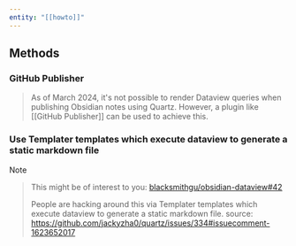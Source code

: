 ```yaml
---
entity: "[[howto]]"
---
```


## Methods
### GitHub Publisher

> As of March 2024, it's not possible to render Dataview queries when publishing Obsidian notes using Quartz. However, a plugin like [[GitHub Publisher]] can be used to achieve this.

### Use Templater templates which execute dataview to generate a static markdown file

> [!NOTE]
> 
> > This might be of interest to you: [blacksmithgu/obsidian-dataview#42](https://github.com/blacksmithgu/obsidian-dataview/issues/42)
> > 
> > People are hacking around this via Templater templates which execute dataview to generate a static markdown file.
> > source: https://github.com/jackyzha0/quartz/issues/334#issuecomment-1623652017
> 



